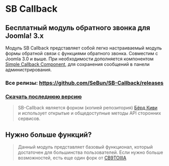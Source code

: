 # SB Callback
## Бесплатный модуль обратного звонка для Joomla! 3.x
Модуль SB Callback представляет собой легко настраиваемый модуль формы обратной связи с функциями 
обратного звонка. Совместим с Joomla 3.0 и выше. 
При необходимости дополняется компонентом [Simple Callback Component](https://github.com/birdkiwi/com_simplecallback/releases/), для сохранения сообщений в панели администрирования.

### Все релизы: https://github.com/SeBun/SB-Callback/releases
### [Скачать последнюю версию](https://github.com/SeBun/SB-Callback/releases)

> SB-Callback является форком (копией репозитория) [Бёрд Киви](https://github.com/birdkiwi/mod_simplecallback)  
> и использует открытые и общедоступные методы API сторонних сервисов.

## Нужно больше функций?
> Данный модуль представляет базовый функционал, который достаточен для большинства
> пользователей. Если нужно больше возможностей, есть еще один форк от [CB9TOIIIA](https://github.com/CB9TOIIIA/simplecallback_fork_cb9t)
